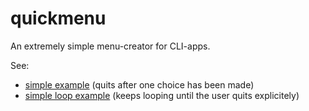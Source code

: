 # quickmenu

An extremely simple menu-creator for CLI-apps.

See:

- [simple example](examples/simple/main.go) (quits after one choice has been made)
- [simple loop example](examples/simpleloop/main.go) (keeps looping until the user quits explicitely)

